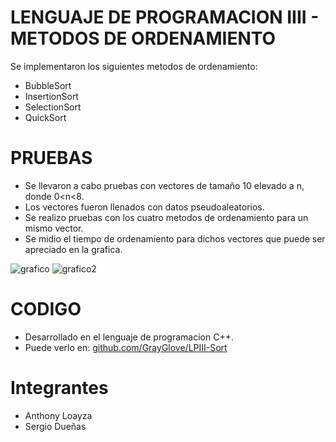 # LENGUAJE DE PROGRAMACION IIII - METODOS DE ORDENAMIENTO

Se implementaron los siguientes metodos de ordenamiento:
- BubbleSort
- InsertionSort
- SelectionSort
- QuickSort

PRUEBAS
===========
- Se llevaron a cabo pruebas con vectores de tamaño 10 elevado a n, donde 0<n<8.
- Los vectores fueron llenados con datos pseudoaleatorios.
- Se realizo pruebas con los cuatro metodos de ordenamiento para un mismo vector.
- Se midio el tiempo de ordenamiento para dichos vectores que puede ser apreciado en la grafica.

![grafico](https://user-images.githubusercontent.com/30192956/39544218-040dda64-4e13-11e8-9543-760589c3eac0.png)
![grafico2](https://user-images.githubusercontent.com/30192956/39544274-27ccca28-4e13-11e8-8bf2-7d7b50034c6d.png)

CODIGO
===========
- Desarrollado en el lenguaje de programacion C++.
- Puede verlo en: [github.com/GrayGlove/LPIII-Sort](https://github.com/GrayGlove/LPIII-Sort)

Integrantes
===========
- Anthony Loayza
- Sergio Dueñas
